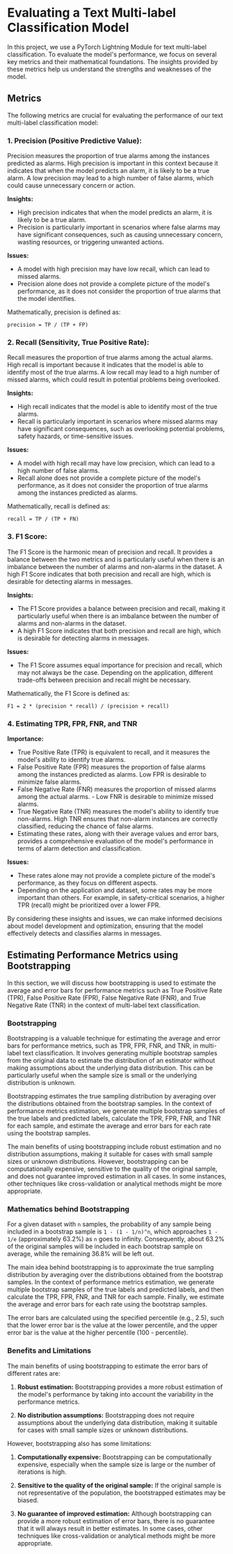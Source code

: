 
# Evaluating a Text Multi-label Classification Model

In this project, we use a PyTorch Lightning Module for text multi-label classification. To evaluate the model's performance, we focus on several key metrics and their mathematical foundations. The insights provided by these metrics help us understand the strengths and weaknesses of the model.

## Metrics

The following metrics are crucial for evaluating the performance of our text multi-label classification model:

### 1. Precision (Positive Predictive Value): 

Precision measures the proportion of true alarms among the instances predicted as alarms. High precision is important in this context because it indicates that when the model predicts an alarm, it is likely to be a true alarm. A low precision may lead to a high number of false alarms, which could cause unnecessary concern or action.

**Insights:**

- High precision indicates that when the model predicts an alarm, it is likely to be a true alarm.
- Precision is particularly important in scenarios where false alarms may have significant consequences, such as causing unnecessary concern, wasting resources, or triggering unwanted actions.

**Issues:**

- A model with high precision may have low recall, which can lead to missed alarms.
- Precision alone does not provide a complete picture of the model's performance, as it does not consider the proportion of true alarms that the model identifies.

Mathematically, precision is defined as:

```
precision = TP / (TP + FP)
```

### 2. Recall (Sensitivity, True Positive Rate):

Recall measures the proportion of true alarms among the actual alarms. High recall is important because it indicates that the model is able to identify most of the true alarms. A low recall may lead to a high number of missed alarms, which could result in potential problems being overlooked.

**Insights:**

- High recall indicates that the model is able to identify most of the true alarms.
- Recall is particularly important in scenarios where missed alarms may have significant consequences, such as overlooking potential problems, safety hazards, or time-sensitive issues.

**Issues:**

- A model with high recall may have low precision, which can lead to a high number of false alarms.
- Recall alone does not provide a complete picture of the model's performance, as it does not consider the proportion of true alarms among the instances predicted as alarms.


Mathematically, recall is defined as:

```
recall = TP / (TP + FN)
```

### 3. F1 Score:

The F1 Score is the harmonic mean of precision and recall. It provides a balance between the two metrics and is particularly useful when there is an imbalance between the number of alarms and non-alarms in the dataset. A high F1 Score indicates that both precision and recall are high, which is desirable for detecting alarms in messages.

**Insights:**

-  The F1 Score provides a balance between precision and recall, making it particularly useful when there is an imbalance between the number of alarms and non-alarms in the dataset.
-  A high F1 Score indicates that both precision and recall are high, which is desirable for detecting alarms in messages.

**Issues:**

- The F1 Score assumes equal importance for precision and recall, which may not always be the case. Depending on the application, different trade-offs between precision and recall might be necessary.

Mathematically, the F1 Score is defined as:

```
F1 = 2 * (precision * recall) / (precision + recall)
```

### 4. Estimating TPR, FPR, FNR, and TNR

**Importance:**

- True Positive Rate (TPR) is equivalent to recall, and it measures the model's ability to identify true alarms.
- False Positive Rate (FPR) measures the proportion of false alarms among the instances predicted as alarms. Low FPR is desirable to minimize false alarms.
- False Negative Rate (FNR) measures the proportion of missed alarms among the actual alarms. - Low FNR is desirable to minimize missed alarms.
- True Negative Rate (TNR) measures the model's ability to identify true non-alarms. High TNR ensures that non-alarm instances are correctly classified, reducing the chance of false alarms.
- Estimating these rates, along with their average values and error bars, provides a comprehensive evaluation of the model's performance in terms of alarm detection and classification.

**Issues:**

- These rates alone may not provide a complete picture of the model's performance, as they focus on different aspects.
- Depending on the application and dataset, some rates may be more important than others. For example, in safety-critical scenarios, a higher TPR (recall) might be prioritized over a lower FPR.

By considering these insights and issues, we can make informed decisions about model development and optimization, ensuring that the model effectively detects and classifies alarms in messages.


## Estimating Performance Metrics using Bootstrapping

In this section, we will discuss how bootstrapping is used to estimate the average and error bars for performance metrics such as True Positive Rate (TPR), False Positive Rate (FPR), False Negative Rate (FNR), and True Negative Rate (TNR) in the context of multi-label text classification.

### Bootstrapping

Bootstrapping is a valuable technique for estimating the average and error bars for performance metrics, such as TPR, FPR, FNR, and TNR, in multi-label text classification. It involves generating multiple bootstrap samples from the original data to estimate the distribution of an estimator without making assumptions about the underlying data distribution. This can be particularly useful when the sample size is small or the underlying distribution is unknown.

Bootstrapping estimates the true sampling distribution by averaging over the distributions obtained from the bootstrap samples. In the context of performance metrics estimation, we generate multiple bootstrap samples of the true labels and predicted labels, calculate the TPR, FPR, FNR, and TNR for each sample, and estimate the average and error bars for each rate using the bootstrap samples.

The main benefits of using bootstrapping include robust estimation and no distribution assumptions, making it suitable for cases with small sample sizes or unknown distributions. However, bootstrapping can be computationally expensive, sensitive to the quality of the original sample, and does not guarantee improved estimation in all cases. In some instances, other techniques like cross-validation or analytical methods might be more appropriate.

### Mathematics behind Bootstrapping

For a given dataset with `n` samples, the probability of any sample being included in a bootstrap sample is `1 - (1 - 1/n)^n`, which approaches `1 - 1/e` (approximately 63.2%) as `n` goes to infinity. Consequently, about 63.2% of the original samples will be included in each bootstrap sample on average, while the remaining 36.8% will be left out.

The main idea behind bootstrapping is to approximate the true sampling distribution by averaging over the distributions obtained from the bootstrap samples. In the context of performance metrics estimation, we generate multiple bootstrap samples of the true labels and predicted labels, and then calculate the TPR, FPR, FNR, and TNR for each sample. Finally, we estimate the average and error bars for each rate using the bootstrap samples.

The error bars are calculated using the specified percentile (e.g., 2.5), such that the lower error bar is the value at the lower percentile, and the upper error bar is the value at the higher percentile (100 - percentile).

### Benefits and Limitations

The main benefits of using bootstrapping to estimate the error bars of different rates are:

1. **Robust estimation:** Bootstrapping provides a more robust estimation of the model's performance by taking into account the variability in the performance metrics.

2. **No distribution assumptions:** Bootstrapping does not require assumptions about the underlying data distribution, making it suitable for cases with small sample sizes or unknown distributions.

However, bootstrapping also has some limitations:

1. **Computationally expensive:** Bootstrapping can be computationally expensive, especially when the sample size is large or the number of iterations is high.

2. **Sensitive to the quality of the original sample:** If the original sample is not representative of the population, the bootstrapped estimates may be biased.

3. **No guarantee of improved estimation:** Although bootstrapping can provide a more robust estimation of error bars, there is no guarantee that it will always result in better estimates. In some cases, other techniques like cross-validation or analytical methods might be more appropriate.
